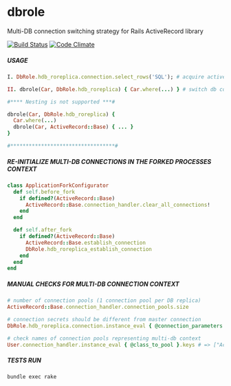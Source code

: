 # dbrole
Multi-DB connection switching strategy for Rails ActiveRecord library

[![Build Status](https://travis-ci.org/ipoval/dbrole.svg?branch=master)](https://travis-ci.org/ipoval/dbrole)
[![Code Climate](https://codeclimate.com/github/ipoval/dbrole/badges/gpa.svg)](https://codeclimate.com/github/ipoval/dbrole)

##### USAGE
```ruby
I. DbRole.hdb_roreplica.connection.select_rows('SQL'); # acquire active connection from replica connection pool

II. dbrole(Car, DbRole.hdb_roreplica) { Car.where(...) } # switch db connection pool for Car klass mapping

#**** Nesting is not supported ***#

dbrole(Car, DbRole.hdb_roreplica) {
  Car.where(...)
  dbrole(Car, ActiveRecord::Base) { ... }
}

#**********************************#
```

##### RE-INITIALIZE MULTI-DB CONNECTIONS IN THE FORKED PROCESSES CONTEXT
```ruby
class ApplicationForkConfigurator
  def self.before_fork
    if defined?(ActiveRecord::Base)
      ActiveRecord::Base.connection_handler.clear_all_connections!
    end
  end

  def self.after_fork
    if defined?(ActiveRecord::Base)
      ActiveRecord::Base.establish_connection
      DbRole.hdb_roreplica_establish_connection
    end
  end
end
```

##### MANUAL CHECKS FOR MULTI-DB CONNECTION CONTEXT
```ruby
# number of connection pools (1 connection pool per DB replica)
ActiveRecord::Base.connection_handler.connection_pools.size

# connection secrets should be different from master connection
DbRole.hdb_roreplica.connection.instance_eval { @connection_parameters }

# check names of connection pools representing multi-db context
User.connection_handler.instance_eval { @class_to_pool }.keys # => ["ActiveRecord::Base", "HdbRoReplica"]
```

##### TESTS RUN
```
bundle exec rake
```
